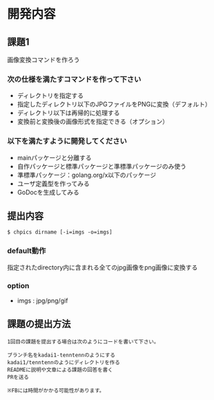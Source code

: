 # 開発内容

## 課題1

画像変換コマンドを作ろう

### 次の仕様を満たすコマンドを作って下さい
- ディレクトリを指定する
- 指定したディレクトリ以下のJPGファイルをPNGに変換（デフォルト）
- ディレクトリ以下は再帰的に処理する
- 変換前と変換後の画像形式を指定できる（オプション）

### 以下を満たすように開発してください
- mainパッケージと分離する
- 自作パッケージと標準パッケージと準標準パッケージのみ使う
- 準標準パッケージ：golang.org/x以下のパッケージ
- ユーザ定義型を作ってみる
- GoDocを生成してみる

## 提出内容 

`$ chpics dirname [-i=imgs -o=imgs]`

### default動作
指定されたdirectory内に含まれる全てのjpg画像をpng画像に変換する

### option
- imgs : jpg/png/gif

### 

## 課題の提出方法

```
1回目の課題を提出する場合は次のようにコードを書いて下さい。

ブランチ名をkadai1-tenntennのようにする
kadai1/tenntennのようにディレクトリを作る
READMEに説明や文章による課題の回答を書く
PRを送る

※FBには時間がかかる可能性があります。
```

